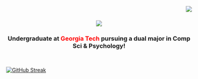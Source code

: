 <img align="right" src="https://visitor-badge.laobi.icu/badge?page_id=nstone213.nstone213" />

<h1 align="center">
    <img src="https://readme-typing-svg.herokuapp.com/?font=Righteous&size=35&center=true&vCenter=true&width=500&height=70&duration=4000&lines=Hi+There!+👋;+I'm+Nicholas+Stone!;" />
</h1>

<h3 align="center">
  Undergraduate at <a href="https://www.gatech.edu" style="color: red; text-decoration: none;">Georgia Tech</a> pursuing a dual major in Comp Sci & Psychology!
</h3>

<br/>

[![GitHub Streak](https://streak-stats.demolab.com?user=nstone213&theme=dracula&hide_border=true)](https://git.io/streak-stats)
